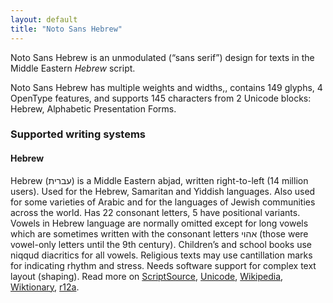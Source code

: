 ```yaml
---
layout: default
title: "Noto Sans Hebrew"
---
```

Noto Sans Hebrew is an unmodulated (“sans serif”) design for texts in the Middle Eastern _Hebrew_ script. 

Noto Sans Hebrew has multiple weights and widths,, contains 149 glyphs, 4 OpenType features, and supports 145 characters from 2 Unicode blocks: Hebrew, Alphabetic Presentation Forms.


### Supported writing systems


#### Hebrew

Hebrew (<span class='autonym'>עברית</span>) is a Middle Eastern abjad, written right-to-left (14 million users). Used for the Hebrew, Samaritan and Yiddish languages. Also used for some varieties of Arabic and for the languages of Jewish communities across the world. Has 22 consonant letters, 5 have positional variants. Vowels in Hebrew language are normally omitted except for long vowels which are sometimes written with the consonant letters אהוי (those were vowel-only letters until the 9th century). Children’s and school books use niqqud diacritics for all vowels. Religious texts may use cantillation marks for indicating rhythm and stress. Needs software support for complex text layout (shaping). Read more on [ScriptSource](https://scriptsource.org/scr/Hebr), [Unicode](https://www.unicode.org/versions/Unicode13.0.0/ch09.pdf#G6528), [Wikipedia](https://en.wikipedia.org/wiki/ISO_15924:Hebr), [Wiktionary](https://en.wiktionary.org/wiki/Category:Hebrew_script), [r12a](https://r12a.github.io/scripts/links?iso=Hebr).

